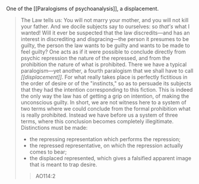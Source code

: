 One of the [[Paralogisms of psychoanalysis]], a displacement.
>The Law tells us: You will not marry your mother, and you will not kill your father. And we docile subjects say to ourselves: so *that's* what I wanted! Will it ever be suspected that the law discredits—and has an interest in discrediting and disgracing—the person it presumes to be guilty, the person the law wants to be guilty and wants to be made to feel guilty? One acts as if it were possible to conclude directly from psychic repression the nature of the repressed, and from the prohibition the nature of what is prohibited. There we have a typical paralogism—yet another, a fourth paralogism that we shall have to call *[[displacement]]*. For what really takes place is perfectly fictitious in the order of desire or of the "instincts," so as to persuade its subjects that they had the intention corresponding to this fiction. This is indeed the only way the law has of getting a grip on intention, of making the unconscious guilty.
>In short, we are not witness here to a system of two terms where we could conclude from the formal prohibition what is really prohibited. Instead we have before us a system of three terms, where this conclusion becomes completely illegitimate. Distinctions must be made: 
>- the repressing representation which performs the repression;
>- the repressed representative, on which the repression actually comes to bear;
>- the displaced represented, which gives a falsified apparent image that is meant to trap desire.
>>AO114:2